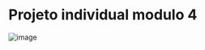 # Projeto individual modulo 4
![image](https://user-images.githubusercontent.com/116724832/222930134-c8e2a5b8-8713-405c-bb97-c37e1e1a89c0.png)
